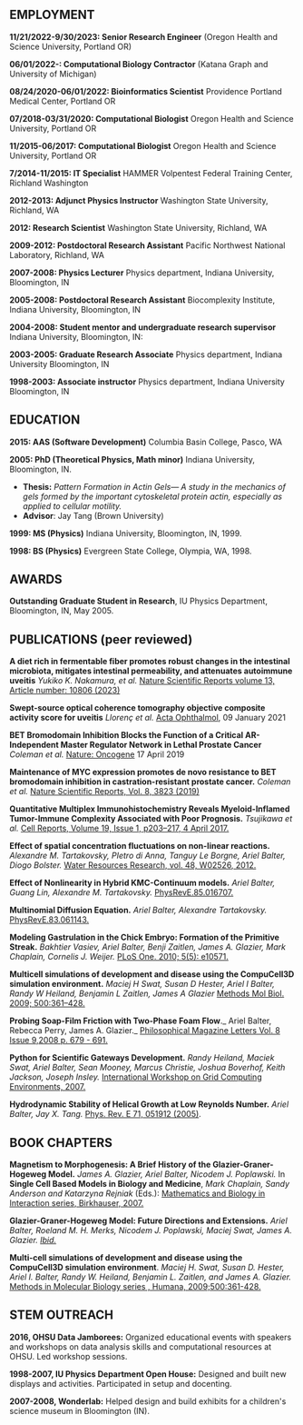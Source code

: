 
EMPLOYMENT
----------
**11/21/2022-9/30/2023: Senior Research Engineer** (Oregon Health and Science University, Portland OR)  

**06/01/2022-: Computational Biology Contractor** (Katana Graph and University of Michigan)

**08/24/2020-06/01/2022: Bioinformatics Scientist** Providence Portland Medical Center, Portland OR

**07/2018-03/31/2020: Computational Biologist** Oregon Health and Science University, Portland OR

**11/2015-06/2017: Computational Biologist** Oregon Health and Science University, Portland OR  

**7/2014-11/2015: IT Specialist** HAMMER Volpentest Federal Training
Center, Richland Washington  

**2012-2013: Adjunct Physics Instructor** Washington State University,
Richland, WA  

**2012: Research Scientist** Washington State University, Richland, WA  

**2009-2012: Postdoctoral Research Assistant** Pacific Northwest
National Laboratory, Richland, WA

**2007-2008: Physics Lecturer** Physics department, Indiana University,
Bloomington, IN

**2005-2008: Postdoctoral Research Assistant** Biocomplexity Institute,
Indiana University, Bloomington, IN

**2004-2008:  Student mentor and undergraduate research supervisor** Indiana University, Bloomington, IN:

**2003-2005: Graduate Research Associate** Physics department, Indiana
University Bloomington, IN

**1998-2003: Associate instructor** Physics department, Indiana
University Bloomington, IN

EDUCATION
---------

**2015: AAS (Software Development)** Columbia Basin College, Pasco, WA

**2005: PhD (Theoretical Physics, Math minor)** Indiana University,
Bloomington, IN.
-   **Thesis:** _Pattern Formation in Actin Gels— A study in the
    mechanics of gels formed by the important cytoskeletal protein
    actin, especially as applied to cellular motility._
-   **Advisor**: Jay Tang (Brown University)

**1999: MS (Physics)** Indiana University, Bloomington, IN, 1999.

**1998: BS (Physics)** Evergreen State College, Olympia, WA, 1998.

AWARDS
------

**Outstanding Graduate Student in Research**, IU Physics Department,
Bloomington, IN, May 2005.

PUBLICATIONS (peer reviewed)
---------------------------
  
**A diet rich in fermentable fiber promotes robust changes in the intestinal microbiota, mitigates intestinal permeability, and attenuates autoimmune uveitis** _Yukiko K. Nakamura, et al._ [Nature Scientific Reports volume 13, Article number: 10806 (2023)](https://www.nature.com/articles/s41598-023-37062-8)

**Swept-source optical coherence tomography objective composite activity score for uveitis** _Llorenç et al._ [Acta Ophthalmol](https://onlinelibrary.wiley.com/doi/10.1111/aos.14739), 09 January 2021

**BET Bromodomain Inhibition Blocks the Function of a Critical AR-Independent Master Regulator Network in Lethal Prostate Cancer** _Coleman et al._ [Nature: Oncogene](https://www.nature.com/articles/s41388-019-0815-5) 17 April 2019

**Maintenance of MYC expression promotes de novo resistance to BET bromodomain inhibition in castration-resistant prostate cancer.** _Coleman et al._ [Nature Scientific Reports, Vol. 8, 3823 (2019)](https://www.nature.com/articles/s41598-019-40518-5)

**Quantitative Multiplex Immunohistochemistry Reveals Myeloid-Inflamed Tumor-Immune Complexity Associated with Poor Prognosis.** _Tsujikawa et
al._ [Cell Reports, Volume 19, Issue 1, p203–217, 4 April 2017.](https://www.cell.com/cell-reports/abstract/S2211-1247(17)30383-2)

**Effect of spatial concentration fluctuations on non-linear reactions.** _Alexandre M. Tartakovsky, PIetro di Anna, Tanguy Le
Borgne, Ariel Balter, Diogo Bolster._ [Water Resources
Research, vol. 48, W02526, 2012.](https://agupubs.onlinelibrary.wiley.com/doi/full/10.1029/2011WR010720)

**Effect of Nonlinearity in Hybrid KMC-Continuum models.** _Ariel
Balter, Guang Lin, Alexandre M. Tartakovsky._
[PhysRevE.85.016707.](https://journals.aps.org/pre/abstract/10.1103/PhysRevE.85.016707)

**Multinomial Diffusion Equation.** _Ariel Balter, Alexandre
Tartakovsky._ [PhysRevE.83.061143.](https://journals.aps.org/pre/abstract/10.1103/PhysRevE.83.061143)

**Modeling Gastrulation in the Chick Embryo: Formation of the Primitive
Streak.** _Bakhtier Vasiev, Ariel Balter, Benji Zaitlen, James A.
Glazier, Mark Chaplain, Cornelis J. Weijer._ [PLoS One. 2010; 5(5):
e10571.](http://journals.plos.org/plosone/article?id=10.1371/journal.pone.0010571)

**Multicell simulations of development and disease using the
CompuCell3D simulation environment.** _Maciej H Swat, Susan D Hester,
Ariel I Balter, Randy W Heiland, Benjamin L Zaitlen, James A Glazier_
[Methods Mol Biol. 2009; 500:361–428.](https://www.ncbi.nlm.nih.gov/pmc/articles/PMC2739628/)

**Probing Soap-Film Friction with Two-Phase Foam Flow**._ Ariel Balter,
Rebecca Perry, James A. Glazier._ [Philosophical Magazine Letters Vol. 8
Issue 9,2008 p. 679 - 691.](https://www.tandfonline.com/doi/abs/10.1080/09500830802322160)

**Python for Scientific Gateways Development.** _Randy Heiland, Maciek
Swat, Ariel Balter, Sean Mooney, Marcus Christie, Joshua Boverhof, Keith
Jackson, Joseph Insley._ [International Workshop on Grid Computing
Environments, 2007.](https://www.semanticscholar.org/paper/Python-for-Scientific-Gateways-Development-Heiland-Swat/a51780066ad67f5bc6857e9fbd7391ed1599508d)

**Hydrodynamic Stability of Helical Growth at Low Reynolds Number.**
_Ariel Balter, Jay X. Tang._ [Phys. Rev. E 71, 051912
(2005)](https://journals.aps.org/pre/abstract/10.1103/PhysRevE.71.051912).

BOOK CHAPTERS
-------------

**Magnetism to Morphogenesis: A Brief History of the Glazier-Graner-Hogeweg Model.** _James A. Glazier, Ariel Balter, Nicodem
J. Poplawski._ In **Single Cell Based Models in Biology and Medicine**,
_Mark Chaplain, Sandy Anderson and Katarzyna Rejniak_ (Eds.): [Mathematics
and Biology in Interaction series, Birkhauser, 2007.]()

**Glazier-Graner-Hogeweg Model: Future Directions and Extensions.**
_Ariel Balter, Roeland M. H. Merks, Nicodem J. Poplawski, Maciej Swat,
James A. Glazier._ [_Ibid._]()

**Multi-cell simulations of development and disease using the
CompuCell3D simulation environment**. _Maciej H. Swat, Susan D. Hester,
Ariel I. Balter, Randy W. Heiland, Benjamin L. Zaitlen, and James A.
Glazier._ [Methods in Molecular Biology series , Humana, 2009;500:361-428.]()

STEM OUTREACH
-------------

**2016, OHSU Data Jamborees:** Organized educational events with
speakers and workshops on data analysis skills and computational
resources at OHSU. Led workshop sessions.

**1998-2007, IU Physics Department Open House:** Designed and built new
displays and activities. Participated in setup and docenting.

**2007-2008, Wonderlab:** Helped design and build exhibits for a
children's science museum in Bloomington (IN).
